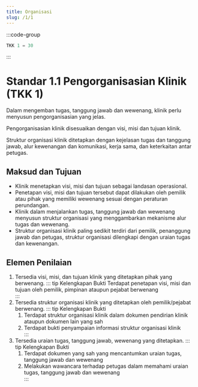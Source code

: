```yaml
---
title: Organisasi
slug: /1/1
---
```

:::code-group

``` js [Nilai]
TKK 1 = 30

```
:::
# Standar 1.1 Pengorganisasian Klinik (TKK 1) 

Dalam mengemban tugas, tanggung jawab dan wewenang, klinik perlu menyusun pengorganisasian yang jelas. 

Pengorganisasian klinik disesuaikan dengan visi, misi dan tujuan klinik. 

Struktur organisasi klinik ditetapkan dengan kejelasan tugas dan tanggung jawab, alur kewenangan dan komunikasi, kerja sama, dan keterkaitan antar petugas. 

## Maksud dan Tujuan 
- Klinik menetapkan visi, misi dan tujuan sebagai landasan operasional. 
- Penetapan visi, misi dan tujuan tersebut dapat dilakukan oleh pemilik atau pihak yang memiliki wewenang sesuai dengan peraturan perundangan. 
- Klinik dalam menjalankan tugas, tanggung jawab dan wewenang menyusun struktur organisasi yang menggambarkan mekanisme alur tugas dan wewenang.  
- Struktur organisasi klinik paling sedikit terdiri dari pemilik, penanggung jawab dan petugas, struktur organisasi dilengkapi dengan uraian tugas dan kewenangan. 

## Elemen Penilaian 
1. Tersedia visi, misi, dan tujuan klinik yang ditetapkan pihak yang berwenang. 
   ::: tip Kelengkapan Bukti
   Terdapat penetapan visi, misi dan tujuan oleh pemilik, pimpinan ataupun pejabat berwenang  
   :::
2. Tersedia struktur organisasi klinik yang ditetapkan oleh pemilik/pejabat berwenang. 
   ::: tip Kelengkapan Bukti
    1. Terdapat struktur organisasi klinik 	dalam 	dokumen pendirian klinik ataupun dokumen lain yang sah 
    2. Terdapat 	bukti penyampaian 	informasi struktur organisasi klinik  
    ::: 
3. Tersedia uraian tugas, tanggung jawab, wewenang yang ditetapkan. 
   ::: tip Kelengkapan Bukti
   1. Terdapat dokumen yang sah yang mencantumkan uraian tugas, tanggung jawab dan wewenang 
   2. Melakukan wawancara terhadap petugas dalam memahami uraian tugas, tanggung jawab dan wewenang   
   ::: 
